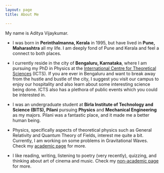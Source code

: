 ```yaml
---
layout: page
title: About Me

---
```


My name is Aditya Vijaykumar.

- I was born in **Perinthalmanna, Kerala** in 1995, but have lived in **Pune, Maharashtra** all my life. I am deeply fond of Pune and Kerala and feel a connect to both places.

- I currently reside in the city of **Bengaluru, Karnataka**, where I am pursuing my PhD in Physics at the [International Centre for Theoretical Sciences](https://icts.res.in/) (ICTS). If you are ever in Bengaluru and want to break away from the hustle and bustle of the city, I suggest you visit our campus to enjoy our hospitality and also learn about some interesting science being done. ICTS also has a plethora of public events which you could be interested in.

- I was an undergraduate student at **Birla Institute of Technology and Science (BITS), Pilani** pursuing **Physics** and **Mechanical Engineering** as my majors. Pilani was a fantastic place, and it made me a better human being. 

- Physics, specifically aspects of theoretical physics such as General Relativity and Quantum Theory of Fields, interest me quite a bit. Currently, I am working on some problems in Gravitational Waves. Check my [academic page](https://adivijaykumar.github.io/academic/) for more.

- I like reading, writing, listening to poetry (very recently), quizzing, and thinking about art of cinema and music. Check my [non-academic page](https://adivijaykumar.github.io/nonacademic/) for more.
